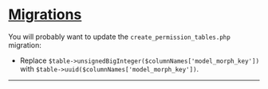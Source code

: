 # <u>Migrations</u>

You will probably want to update the `create_permission_tables.php` migration:

- Replace `$table->unsignedBigInteger($columnNames['model_morph_key'])` with `$table->uuid($columnNames['model_morph_key'])`.

---
